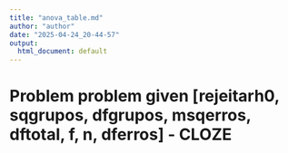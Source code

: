 ```yaml
---
title: "anova_table.md"
author: "author"
date: "2025-04-24_20-44-57"
output:
  html_document: default
---
```


# Problem problem given [rejeitarh0, sqgrupos, dfgrupos, msqerros, dftotal, f, n, dferros] - CLOZE
